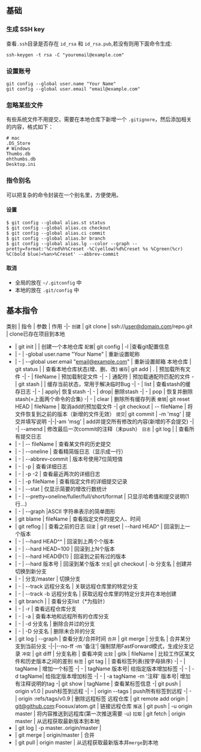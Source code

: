 ## 基础

### 生成 SSH key

查看`.ssh`目录是否存在 `id_rsa` 和 `id_rsa.pub`,若没有则用下面命令生成:

    ssh-keygen -t rsa -C "youremail@example.com"

### 设置账号

    git config --global user.name "Your Name"
    git config --global user.email "email@example.com"

### 忽略某些文件

有些系统文件不用提交，需要在本地仓库下新增一个 `.gitignore`，然后添加相关的内容，格式如下：

    # mac
    .DS_Store
    # Windows
    Thumbs.db
    ehthumbs.db
    Desktop.ini

### 指令别名

可以把复杂的命令封装在一个别名里，方便使用。

#### 设置

    $ git config --global alias.st status
    $ git config --global alias.co checkout
    $ git config --global alias.ci commit
    $ git config --global alias.br branch
    $ git config --global alias.lg --color --graph --pretty=format:'%Cred%h%Creset -%C(yellow)%d%Creset %s %Cgreen(%cr) %C(bold blue)<%an>%Creset' --abbrev-commit

#### 取消

* 全局的放在 `~/.gitconfig` 中
* 本地的放在 `.git/config` 中

## 基本指令

类别 | 指令 | 参数 | 作用
-|-
`创建` | git clone | ssh://user@domain.com/repo.git | clone已存在项目到本地
- | git init | | 创建一个本地仓库
`配置`| git config | -l |查看git配置信息
- | - | -global user.name "Your Name" | 重新设置昵称
- | - | --global user.email "email@example.com" | 重新设置邮箱
本地仓库 | git status |  | 查看本地仓库状态(增、删、改)
`缓存`| git add | . | 预加载所有文件
-| - | fileName | 预加载制定文件
-| - | 通配符 | 预加载通配符匹配的文件
-| git stash | | 缓存当前状态，常用于解决临时Bug
-| - | list |  查看stash的缓存日志
-| - | apply| 恢复stash
-| - | drop| 删除stash
-| - | pop | 恢复并删除stash(=上面两个命令的合集)
-| - | clear | 删除所有缓存列表
`撤销`| git reset HEAD | fileName | 取消add的预加载文件
-| git checkout  | -- fileName | 将文件恢复到之前的版本（新增的文件无效）
`提交`| git commit | -m 'msg' | 提交并填写说明
-|-|-am 'msg' | add并提交所有修改的内容(新增的不会提交)
-| -| --amend | 修改最后一次commit的注释（未push）
`日志` | git log | | 查看所有提交日志
- | - | -- fileName | 查看某文件的历史提交
- | - | --oneline | 查看精简版日志（显示成一行）
- | - | --abbrev-commit | 版本号使用7位简短值
- | - | -p | 查看详细日志
- | - | -p -2 | 查看最近两次的详细日志
- | - | -p fileName | 查看指定文件的详细提交记录
- | - | --stat | 仅显示简要的增改行数统计
- | - | --pretty=oneline/fuller/full/short/format | 只显示哈希值和提交说明(1行...)
- | - | --graph |ASCII 字符串表示的简单图形
- | git blame | fileName | 查看指定文件的提交人、时间
- | git reflog |  | 查看之前的日志
`回滚` | git reset  | --hard HEAD^ | 回滚到上一个版本
- | - | --hard HEAD^^ | 回滚到上两个个版本
- | - | --hard HEAD~100 | 回滚到上N个版本
- | - | --hard HEAD@{1} | 回滚到之前有过的版本
- | - | --hard 版本号 | 回滚到某个版本
`分支`| git checkout | -b 分支名 | 创建并切换到新分支
- | - | 分支/master | 切换分支
- | - | --track 远程分支名 | 关联远程仓库里的特定分支
- | - | --track -b 远程分支名 | 获取远程仓库里的特定分支并在本地创建
- |  git branch | | 查看分支list（\*为指针）
- | - | -r | 查看远程仓库分支
- | - | -a | 查看本地和远程所有的仓库分支
- | - | -d 分支名 | 删除合并过的分支
- | - | -D 分支名 | 删除未合并的分支
- |  git log | --graph | 查看分支/合并时间
`合并` | git merge | 分支名 | 合并某分支到当前分支
-|-|--no-ff -m '备注'| 强制禁用FastForward模式，生成分支记录
`冲突` | git diff | 分支名称 | 查看冲突
`比较` | gitk | fileName | 比较工作区某文件和历史版本之间的差别
`标签` | git tag |  | 查看标签列表(按字母排序)
-| - | tagName | 增加一个标签
-| - | tagName 版本号| 给指定版本增加标签
-| - | -d tagName| 给指定版本增加标签
-| - | -a tagName -m '注释' 版本号| 增加有注释说明的tag
-| git show | tagName | 查看某标签信息
-| git push | origin v1.0 | push标签到远程
-| - | origin --tags | push所有标签到远程
-| - | origin :refs/tags/v0.9 | 删除远程标签
远程仓库 | git remote add origin | git@github.com:Foosux/atom.git | 链接远程仓库
`推送` | git push | -u origin master | 将内容推送到远程库(第一次推送需要 -u)
`拉取` | git fetch | origin master | 从远程获取最新版本到本地
- | git log | -p master..origin/master |
- | git merge | origin/master | 合并
- | git pull | origin master | 从远程获取最新版本并`merge`到本地
